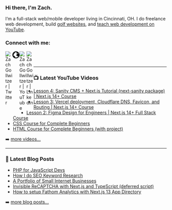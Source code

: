 ### Hi there, I'm Zach. 

I‘m a full-stack web/mobile developer living in Cincinnati, OH. I do freelance web development, build [golf websites](https://www.thediygolfer.com), and [teach web development on YouTube](https://www.youtube.com/@zachgoll).

### Connect with me:

[<img align="left" alt="Zach Gollwitzer | Twitter" width="22px" src="https://cdn.jsdelivr.net/npm/simple-icons@v3/icons/twitter.svg" />][twitter]
[<img align="left" alt="Zach Gollwitzer Website" width="22px" src="https://raw.githubusercontent.com/iconic/open-iconic/master/svg/globe.svg" />][website]
[<img align="left" alt="Zach Gollwitzer | YouTube" width="22px" src="https://cdn.jsdelivr.net/npm/simple-icons@v3/icons/youtube.svg" />][youtube]
[<img align="left" alt="Zach Gollwitzer | LinkedIn" width="22px" src="https://cdn.jsdelivr.net/npm/simple-icons@v3/icons/linkedin.svg" />][linkedin]

<br />
<br />

---

### 📺 Latest YouTube Videos

<!-- YOUTUBE:START -->
- [Lesson 4: Sanity CMS + Next.js Tutorial &lpar;next-sanity package&rpar; | Next.js 14+ Course](https://www.youtube.com/watch?v=buzvGncyg0Q)
- [Lesson 3: Vercel deployment, Cloudflare DNS, Favicon, and Routing | Next.js 14+ Course](https://www.youtube.com/watch?v=WN5V-GusyOs)
- [Lesson 2: Figma Design for Engineers | Next.js 14+ Full Stack Course](https://www.youtube.com/watch?v=BIoJfkYX68w)
- [CSS Course for Complete Beginners](https://www.youtube.com/watch?v=jQr-bM6-XTc)
- [HTML Course for Complete Beginners &lpar;with project&rpar;](https://www.youtube.com/watch?v=4jk56yH6gj4)
<!-- YOUTUBE:END -->

➡️ [more videos...][youtube]

---

### 📕 Latest Blog Posts

<!-- BLOG-POST-LIST:START -->
- [PHP for JavaScript Devs](https://www.zachgollwitzer.com/posts/php-for-javascript-devs)
- [How I do SEO Keyword Research](https://www.zachgollwitzer.com/posts/how-i-do-seo-keyword-research)
- [A Portfolio of Small Internet Businesses](https://www.zachgollwitzer.com/posts/portfolio-small-internet-businesses)
- [Invisible ReCAPTCHA with Next.js and TypeScript &lpar;deferred script&rpar;](https://www.zachgollwitzer.com/posts/invisible-recaptcha-nextjs-typescript)
- [How to setup Fathom Analytics with Next.js 13 App Directory](https://www.zachgollwitzer.com/posts/fathom-analytics-nextjs13-app-directory)
<!-- BLOG-POST-LIST:END -->

➡️ [more blog posts...][website]

[website]: https://www.zachgollwitzer.com
[twitter]: https://twitter.com/zg_dev
[youtube]: https://www.youtube.com/@zachgoll
[linkedin]: https://www.linkedin.com/in/zachgollwitzer/
[medium]: https://medium.com/@zach.gollwitzer
[passportjsplaylist]: https://www.youtube.com/playlist?list=PLYQSCk-qyTW2ewJ05f_GKHtTIzjynDgjK
[bashplaylist]: https://www.youtube.com/playlist?list=PLYQSCk-qyTW0d88jNocdi_YIFMA5Fnpug
[gitplaylist]: https://www.youtube.com/playlist?list=PLYQSCk-qyTW3lX_dyw0R2eVzNGB3Tlv9S
[wordpressplaylist]: https://www.youtube.com/playlist?list=PLYQSCk-qyTW0OeGf9LkQkev4ItNRdCVoN
[golfapp]: https://training.thediygolfer.com/courses/2/info
[golfblog]: https://www.thediygolfer.com
